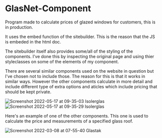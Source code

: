 # GlasNet-Component
Program made to calculate prices of glazed windows for customers, this is in production.

It uses the embed function of the sitebuilder. This is the reason that the JS is embeded in the html doc. 

The sitebuilder itself also provides some/all of the styling of the components. I've done this by inspecting the original page and using thier styleclasses on some of the elements of my component.

There are several similar components used on the website in question but I've chosen not to include those. The reason for this is that it works in similar ways. However the other components calculate in more detail and include different type of extra options and aticles which include pricing that should be kept private.

![Screenshot 2022-05-17 at 09-35-03 Isolerglas](https://user-images.githubusercontent.com/85429142/168755605-4196e34b-e9ac-425f-9033-727b368d4b70.png)
![Screenshot 2022-05-17 at 09-35-29 Isolerglas](https://user-images.githubusercontent.com/85429142/168755623-a0d77b4d-b7f6-4a18-8700-3f319650b819.png)

Here's an example of one of the other components. This one is used to calculate the price and measurements of a specified glass roof.

![Screenshot 2022-03-08 at 07-55-40 Glastak](https://user-images.githubusercontent.com/85429142/157188614-e67adceb-dc72-4a43-97c9-ef2286007e28.png)
